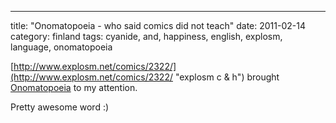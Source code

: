 ---
title: "Onomatopoeia - who said comics did not teach"
date: 2011-02-14
category: finland
tags: cyanide, and, happiness, english, explosm, language, onomatopoeia

[http://www.explosm.net/comics/2322/](http://www.explosm.net/comics/2322/ "explosm c & h") brought [Onomatopoeia](http://en.wikipedia.org/wiki/Onomatopoeia "wiki onomatopoeia") to my attention.

Pretty awesome word :)

